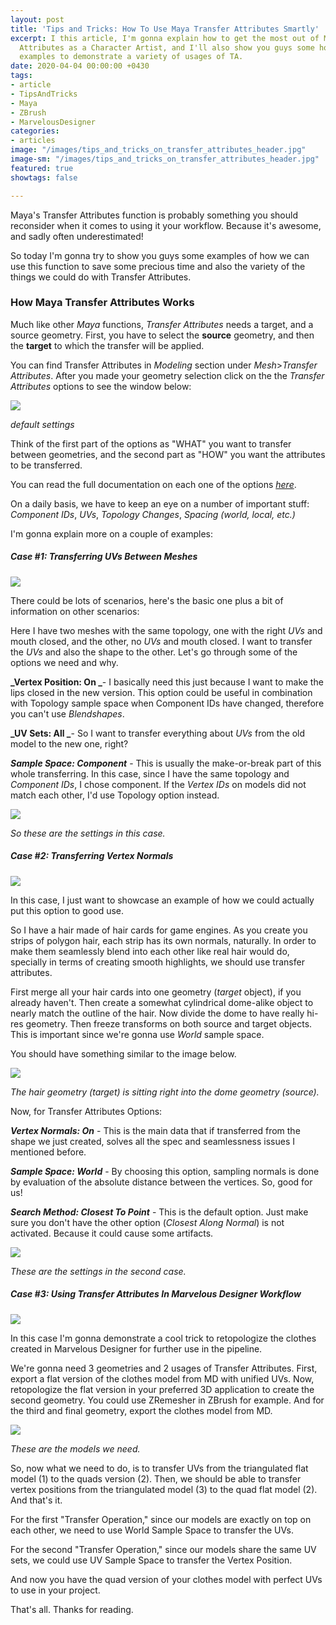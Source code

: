 ```yaml
---
layout: post
title: 'Tips and Tricks: How To Use Maya Transfer Attributes Smartly'
excerpt: I this article, I'm gonna explain how to get the most out of Maya's Transfer
  Attributes as a Character Artist, and I'll also show you guys some hopefully useful
  examples to demonstrate a variety of usages of TA.
date: 2020-04-04 00:00:00 +0430
tags:
- article
- TipsAndTricks
- Maya
- ZBrush
- MarvelousDesigner
categories:
- articles
image: "/images/tips_and_tricks_on_transfer_attributes_header.jpg"
image-sm: "/images/tips_and_tricks_on_transfer_attributes_header.jpg"
featured: true
showtags: false

---
```

Maya's Transfer Attributes function is probably something you should reconsider when it comes to using it your workflow. Because it's awesome, and sadly often underestimated!

So today I'm gonna try to show you guys some examples of how we can use this function to save some precious time and also the variety of the things we could do with Transfer Attributes.

### How Maya Transfer Attributes Works

Much like other _Maya_ functions, _Transfer Attributes_ needs a target, and a source geometry. First, you have to select the **source** geometry, and then the **target** to which the transfer will be applied.

You can find Transfer Attributes in _Modeling_ section under _Mesh_>_Transfer Attributes_. After you made your geometry selection click on the the _Transfer Attributes_ options to see the window below:

![](/images/01_transfer_attributes_options.jpg)

_default settings_

Think of the first part of the options as "WHAT" you want to transfer between geometries, and the second part as "HOW" you want the attributes to be transferred.

You can read the full documentation on each one of the options [_here_](https://knowledge.autodesk.com/support/maya/learn-explore/caas/CloudHelp/cloudhelp/2018/ENU/Maya-Modeling/files/GUID-76D5F064-C5A1-4310-B72A-788AB5C9A25B-htm.html "Transfer attributes between meshes").

On a daily basis, we have to keep an eye on a number of important stuff: _Component IDs_, _UVs_, _Topology Changes_, _Spacing_ _(world, local, etc.)_

I'm gonna explain more on a couple of examples:

##### Case #1: Transferring UVs Between Meshes

![](/images/02_transfer_attributes_case_1.jpg)

There could be lots of scenarios, here's the basic one plus a bit of information on other scenarios:

Here I have two meshes with the same topology, one with the right _UVs_ and mouth closed, and the other, no _UVs_ and mouth closed. I want to transfer the _UVs_ and also the shape to the other. Let's go through some of the options we need and why.

**_Vertex Position: On _**- I basically need this just because I want to make the lips closed in the new version. This option could be useful in combination with Topology sample space when Component IDs have changed, therefore you can't use _Blendshapes_.

**_UV Sets: All _**- So I want to transfer everything about _UVs_ from the old model to the new one, right?

**_Sample Space: Component_** - This is usually the make-or-break part of this whole transferring. In this case, since I have the same topology and _Component IDs_, I chose component. If the _Vertex IDs_ on models did not match each other, I'd use Topology option instead.

![](/images/03_transfer_attributes_case_1_options.jpg)

_So these are the settings in this case._

##### Case #2: Transferring Vertex Normals

![](/images/04_transfer_attributes_case_2.jpg)

In this case, I just want to showcase an example of how we could actually put this option to good use.

So I have a hair made of hair cards for game engines. As you create you strips of polygon hair, each strip has its own normals, naturally. In order to make them seamlessly blend into each other like real hair would do, specially in terms of creating smooth highlights, we should use transfer attributes.

First merge all your hair cards into one geometry (_target_ object), if you already haven't. Then create a somewhat cylindrical dome-alike object to nearly match the outline of the hair. Now divide the dome to have really hi-res geometry. Then freeze transforms on both source and target objects. This is important since we're gonna use _World_ sample space.

You should have something similar to the image below.

![](/images/05_transfer_attributes_case_2_target_source_geos.jpg)

_The hair geometry (target) is sitting right into the dome geometry (source)._

Now, for Transfer Attributes Options:

**_Vertex Normals: On_** - This is the main data that if transferred from the shape we just created, solves all the spec and seamlessness issues I mentioned before.

**_Sample Space: World_** - By choosing this option, sampling normals is done by evaluation of the absolute distance between the vertices. So, good for us!

**_Search Method: Closest To Point_** - This is the default option. Just make sure you don't have the other option (_Closest Along Normal_) is not activated. Because it could cause some artifacts.

![](/images/06_transfer_attributes_case_2_options.jpg)

_These are the settings in the second case._

##### Case #3: Using Transfer Attributes In Marvelous Designer Workflow

![](/images/07_transfer_attributes_case_3.jpg)

In this case I'm gonna demonstrate a cool trick to retopologize the clothes created in Marvelous Designer for further use in the pipeline.

We're gonna need 3 geometries and 2 usages of Transfer Attributes. First, export a flat version of the clothes model from MD with unified UVs. Now, retopologize the flat version in your preferred 3D application to create the second geometry. You could use ZRemesher in ZBrush for example. And for the third and final geometry, export the clothes model from MD.

![](/images/08_transfer_attributes_case_3_models.jpg)

_These are the models we need._

So, now what we need to do, is to transfer UVs from the triangulated flat model (1) to the quads version (2). Then, we should be able to transfer vertex positions from the triangulated model (3) to the quad flat model (2). And that's it.

For the first "Transfer Operation," since our models are exactly on top on each other, we need to use World Sample Space to transfer the UVs.

For the second "Transfer Operation," since our models share the same UV sets, we could use UV Sample Space to transfer the Vertex Position.

And now you have the quad version of your clothes model with perfect UVs to use in your project.

That's all. Thanks for reading.